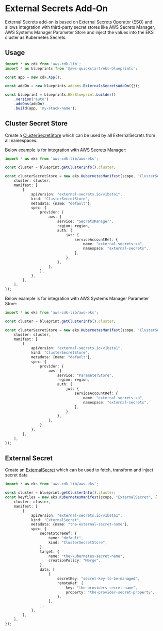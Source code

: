 # External Secrets Add-On

External Secrets add-on is based on [External Secrets Operator (ESO)](https://github.com/external-secrets/external-secrets) and allows integration with third-party secret stores like AWS Secrets Manager, AWS Systems Manager Parameter Store and inject the values into the EKS cluster as Kubernetes Secrets.

## Usage

```typescript
import * as cdk from 'aws-cdk-lib';
import * as blueprints from '@aws-quickstart/eks-blueprints';

const app = new cdk.App();

const addOn = new blueprints.addons.ExternalsSecretsAddOn({});

const blueprint = blueprints.EksBlueprint.builder()
    .version("auto")
    .addOns(addOn)
    .build(app, 'my-stack-name');
```

## Cluster Secret Store

Create a [ClusterSecretStore](https://external-secrets.io/v0.5.9/api-clustersecretstore/) which can be used by all
ExternalSecrets from all namespaces.

Below example is for integration with AWS Secrets Manager:

```typescript
import * as eks from 'aws-cdk-lib/aws-eks';

const cluster = blueprint.getClusterInfo().cluster;

const clusterSecretStore = new eks.KubernetesManifest(scope, "ClusterSecretStore", {
    cluster: cluster,
    manifest: [
        {
            apiVersion: "external-secrets.io/v1beta1",
            kind: "ClusterSecretStore",
            metadata: {name: "default"},
            spec: {
                provider: {
                    aws: {
                        service: "SecretsManager",
                        region: region,
                        auth: {
                            jwt: {
                                serviceAccountRef: {
                                    name: "external-secrets-sa",
                                    namespace: "external-secrets",
                                },
                            },
                        },
                    },
                },
            },
        },
    ],
});
```

Below example is for integration with AWS Systems Manager Parameter Store:

```typescript
import * as eks from 'aws-cdk-lib/aws-eks';

const cluster = blueprint.getClusterInfo().cluster;

const clusterSecretStore = new eks.KubernetesManifest(scope, "ClusterSecretStore", {
    cluster: cluster,
    manifest: [
        {
            apiVersion: "external-secrets.io/v1beta1",
            kind: "ClusterSecretStore",
            metadata: {name: "default"},
            spec: {
                provider: {
                    aws: {
                        service: "ParameterStore",
                        region: region,
                        auth: {
                            jwt: {
                                serviceAccountRef: {
                                    name: "external-secrets-sa",
                                    namespace: "external-secrets",
                                },
                            },
                        },
                    },
                },
            },
        },
    ],
});
```

## External Secret

Create an [ExternalSecret](https://external-secrets.io/v0.5.9/api-externalsecret/) which can be used to fetch, transform
and inject secret data

```typescript
import * as eks from 'aws-cdk-lib/aws-eks';

const cluster = blueprint.getClusterInfo().cluster;
const keyfiles = new eks.KubernetesManifest(scope, "ExternalSecret", {
    cluster: cluster,
    manifest: [
        {
            apiVersion: "external-secrets.io/v1beta1",
            kind: "ExternalSecret",
            metadata: {name: "the-external-secret-name"},
            spec: {
                secretStoreRef: {
                    name: "default",
                    kind: "ClusterSecretStore",
                },
                target: {
                    name: "the-kubernetes-secret-name",
                    creationPolicy: "Merge",
                },
                data: [
                    {
                        secretKey: "secret-key-to-be-managed",
                        remoteRef: {
                            key: "the-providers-secret-name",
                            property: "the-provider-secret-property",
                        },
                    },
                ],
            },
        },
    ],
});
```
